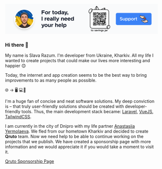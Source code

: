 <p align="center">
  <a href="https://github.com/sponsors/qruto"><img src="./support-banner.png" /></a>
</p>

### Hi there 👋

My name is Slava Razum. I'm developer from Ukraine, Kharkiv. All my life I wanted to create projects that could make our lives more interesting and happier 😊

Today, the internet and app creation seems to be the best way to bring improvements to as many people as possible.

🌐 → 🖥️ 💻📱

I'm a huge fan of concise and neat software solutions.
My deep conviction is – that truly user-friendly solutions should be created with developer-friendly tools.
Thus, the main development stack became: [Laravel](https://laravel.com), [VueJS](https://vuejs.com), [TailwindCSS](https://tailwindcss.com).

I am currently in the city of Dnipro with my life partner [Anastasiia Yermolaeva](https://twitter.com/yermolaevan). We fled from our hometown Kharkiv and decided to create **Qruto** team. Now we need help to be able to continue working on the projects that we publish. We have created a sponsorship page with more information and we would appreciate it if you would take a moment to visit it.

[Qruto Sponsorship Page](https://github.com/sponsors/qruto)

<!---

Here are some ideas to get you started:

- 🔭 I’m currently working on ...
- 🌱 I’m currently learning ...
- 👯 I’m looking to collaborate on ...
- 🤔 I’m looking for help with ...
- 💬 Ask me about ...
- 📫 How to reach me: ...
- 😄 Pronouns: ...
- ⚡ Fun fact: ...
-->
